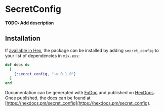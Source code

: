 # SecretConfig

**TODO: Add description**

## Installation

If [available in Hex](https://hex.pm/docs/publish), the package can be installed
by adding `secret_config` to your list of dependencies in `mix.exs`:

```elixir
def deps do
  [
    {:secret_config, "~> 0.1.0"}
  ]
end
```

Documentation can be generated with [ExDoc](https://github.com/elixir-lang/ex_doc)
and published on [HexDocs](https://hexdocs.pm). Once published, the docs can
be found at [https://hexdocs.pm/secret_config](https://hexdocs.pm/secret_config).


